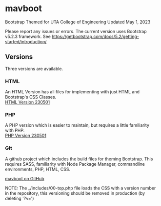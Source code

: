 # mavboot
Bootstrap Themed for UTA College of Engineering 
Updated May 1, 2023

Please report any issues or errors.
The current version uses Bootstrap v5.2.3 framework.  See https://getbootstrap.com/docs/5.2/getting-started/introduction/

## Versions 
Three versions are available.

### HTML
An HTML Version has all files for implementing with just HTML and Bootstrap's CSS Classes.  
[HTML Version 230501](https://github.com/ChrispyWood/mavboot/raw/master/___versions/mavboot_html_230501.zip)

### PHP
A PHP version which is easier to maintain, but requires a little familiarity with PHP.  
[PHP Version 230501](https://github.com/ChrispyWood/mavboot/raw/master/___versions/mavboot_php_230501.zip)

### Git
A github project which includes the build files for theming Bootstrap.  This requires SASS, familiarity with Node Package Manager, commandline environments, PHP, HTML, CSS. 

[mavboot on GitHub](https://github.com/ChrispyWood/mavboot/)  

NOTE: The _/includes/00-top.php file loads the CSS with a version number in the repository, this versioning should be removed in production (by deleting '?v=<?php echo rand(0,30000000);?>')

